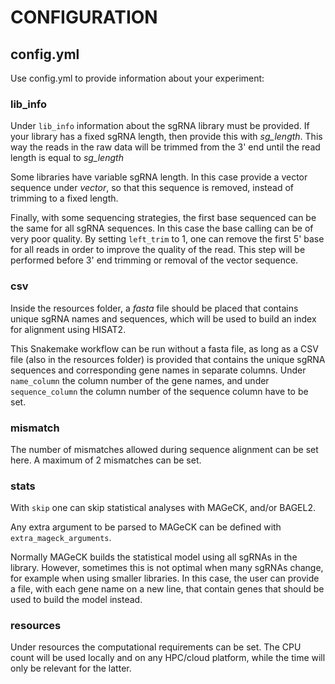 # CONFIGURATION

## config.yml

Use config.yml to provide information about your experiment:

### lib_info

Under `lib_info` information about the sgRNA library must be provided. If your library has a fixed sgRNA length, then provide this with *sg_length*. This way the reads in the raw data will be trimmed from the 3' end until the read length is equal to *sg_length*

Some libraries have variable sgRNA length. In this case provide a vector sequence under *vector*, so that this sequence is removed, instead of trimming to a fixed length.

Finally, with some sequencing strategies, the first base sequenced can be the same for all sgRNA sequences. In this case the base calling can be of very poor quality. By setting `left_trim` to 1, one can remove the first 5' base for all reads in order to improve the quality of the read. This step will be performed before 3' end trimming or removal of the vector sequence.

### csv

Inside the resources folder, a *fasta* file should be placed that contains unique sgRNA names and sequences, which will be used to build an index for alignment using HISAT2.

This Snakemake workflow can be run without a fasta file, as long as a CSV file (also in the resources folder) is provided that contains the unique sgRNA sequences and corresponding gene names in separate columns. Under `name_column` the column number of the gene names, and under `sequence_column` the column number of the sequence column have to be set.

### mismatch

The number of mismatches allowed during sequence alignment can be set here. A maximum of 2 mismatches can be set.

### stats

With `skip` one can skip statistical analyses with MAGeCK, and/or BAGEL2.

Any extra argument to be parsed to MAGeCK can be defined with `extra_mageck_arguments`.

Normally MAGeCK builds the statistical model using all sgRNAs in the library. However, sometimes this is not optimal when many sgRNAs change, for example when using smaller libraries. In this case, the user can provide a file, with each gene name on a new line, that contain genes that should be used to build the model instead. 

### resources

Under resources the computational requirements can be set. The CPU count will be used locally and on any HPC/cloud platform, while the time will only be relevant for the latter.

